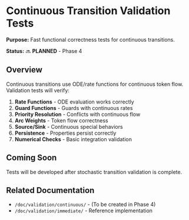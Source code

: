 # Continuous Transition Validation Tests

**Purpose:** Fast functional correctness tests for continuous transitions.

**Status:** 🔜 **PLANNED** - Phase 4

## Overview

Continuous transitions use ODE/rate functions for continuous token flow. Validation tests will verify:

1. **Rate Functions** - ODE evaluation works correctly
2. **Guard Functions** - Guards with continuous rates
3. **Priority Resolution** - Conflicts with continuous flow
4. **Arc Weights** - Token flow correctness
5. **Source/Sink** - Continuous special behaviors
6. **Persistence** - Properties persist correctly
7. **Numerical Checks** - Basic integration validation

## Coming Soon

Tests will be developed after stochastic transition validation is complete.

## Related Documentation

- `/doc/validation/continuous/` - (To be created in Phase 4)
- `/doc/validation/immediate/` - Reference implementation
